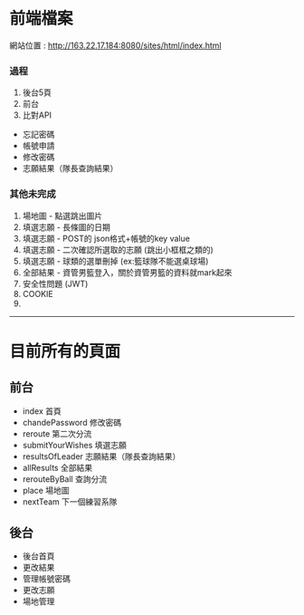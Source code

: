 # 前端檔案
網站位置 : http://163.22.17.184:8080/sites/html/index.html

### 過程
 1. 後台5頁
 2. 前台
 3. 比對API
 - 忘記密碼
 - 帳號申請
 - 修改密碼
 - 志願結果（隊長查詢結果）

### 其他未完成
 1. 場地圖 - 點選跳出圖片
 2. 填選志願 - 長條圖的日期
 3. 填選志願 - POST的 json格式+帳號的key value
 4. 填選志願 - 二次確認所選取的志願 (跳出小框框之類的)
 5. 填選志願 - 球類的選單刪掉 (ex:籃球隊不能選桌球場)
 6. 全部結果 - 資管男籃登入，關於資管男籃的資料就mark起來
 7. 安全性問題 (JWT)
 8. COOKIE
 9. 




 -----------------------------
# 目前所有的頁面
## 前台
 - index   首頁
 - chandePassword   修改密碼
 - reroute   第二次分流
 - submitYourWishes  填選志願
 - resultsOfLeader   志願結果（隊長查詢結果）
 - allResults   全部結果
 - rerouteByBall   查詢分流
 - place   場地圖
 - nextTeam   下一個練習系隊

## 後台
 - 後台首頁
 - 更改結果
 - 管理帳號密碼
 - 更改志願
 - 場地管理


